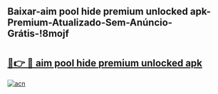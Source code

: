
## Baixar-aim pool hide premium unlocked apk-Premium-Atualizado-Sem-Anúncio-Grátis-!8mojf

# <h2><a href="https://andorid.site?title=aim_pool_hide_premium_unlocked_apk&ref=27">🔗👉 🔴 aim pool hide premium unlocked apk</a></h2>

[![acn](https://github.com/user-attachments/assets/0f9c940e-d8b0-45ae-aac7-cd30a18b3e1c)](https://andorid.site?title=aim_pool_hide_premium_unlocked_apk&ref=27)

